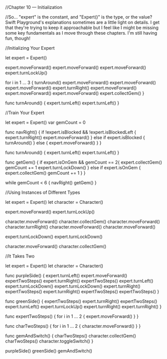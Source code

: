 //Chapter 10 — Initialization

//So... "expert" is the constant, and "Expert()" is the type, or the value? Swift Playground's explanations sometimes are a little light on details. I get that they're trying to keep it approachable but I feel like I might be missing some key fundamentals as I move through these chapters. I'm still having fun, though!

//Initializing Your Expert

let expert = Expert()

expert.moveForward()
expert.moveForward()
expert.moveForward()
expert.turnLockUp()

for i in 1 ... 3 {
    turnAround()
    expert.moveForward()
    expert.moveForward()
    expert.moveForward()
    expert.turnRight()
    expert.moveForward()
    expert.moveForward()
    expert.moveForward()
    expert.collectGem()
}

func turnAround() {
    expert.turnLeft()
    expert.turnLeft()
}

//Train Your Expert

let expert = Expert()
var gemCount = 0

func navRight() {
    if !expert.isBlocked && !expert.isBlockedLeft {
        expert.turnRight()
        expert.moveForward()
    } else if expert.isBlocked {
        turnAround()
    } else {
        expert.moveForward()
    }
}

func turnAround() {
    expert.turnLeft()
    expert.turnLeft()
}

func getGem() {
    if expert.isOnGem && gemCount == 2{
        expert.collectGem()
        gemCount += 1
        expert.turnLockDown()
    } else if expert.isOnGem {
        expert.collectGem()
        gemCount += 1
    }
}

while gemCount < 6 {
    navRight()
    getGem()
}

//Using Instances of Different Types

let expert = Expert()
let character = Character()

expert.moveForward()
expert.turnLockUp()

character.moveForward()
character.collectGem()
character.moveForward()
character.turnRight()
character.moveForward()
character.moveForward()

expert.turnLockDown()
expert.turnLockDown()

character.moveForward()
character.collectGem()

//It Takes Two

let expert = Expert()
let character = Character()

func purpleSide() {
    expert.turnLeft()
    expert.moveForward()
    expertTwoSteps()
    expert.turnRight()
    expertTwoSteps()
    expert.turnLeft()
    expert.turnLockDown()
    expert.turnLockDown()
    expert.turnRight()
    expertTwoSteps()
    expert.turnRight()
    expertTwoSteps()
    expertTwoSteps()
}

func greenSide() {
    expertTwoSteps()
    expert.turnRight()
    expertTwoSteps()
    expert.turnLeft()
    expert.turnLockUp()
    expert.turnRight()
    expert.turnRight()
}

func expertTwoSteps() {
    for i in 1 ... 2 {
        expert.moveForward()
    }
}

func charTwoSteps() {
    for i in 1 ... 2 {
        character.moveForward()
    }
}

func gemAndSwitch() {
    charTwoSteps()
    character.collectGem()
    charTwoSteps()
    character.toggleSwitch()
}

purpleSide()
greenSide()
gemAndSwitch()